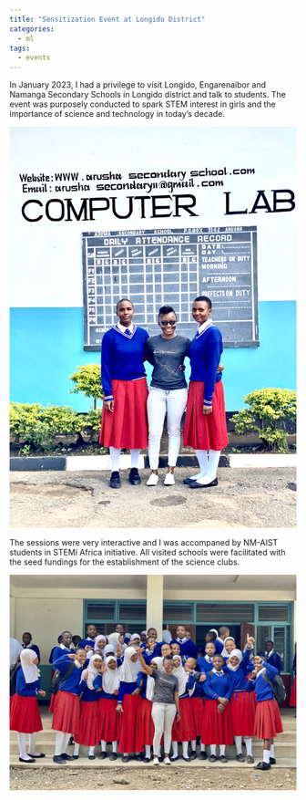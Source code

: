 ```yaml
---
title: "Sensitization Event at Longido District"
categories:
  - ml
tags:
  - events
---
```

In January 2023, I had a privilege to visit Longido, Engarenaibor and Namanga Secondary Schools in Longido district and talk to students. The event was purposely conducted to spark STEM interest in girls and the importance of science and technology in today’s decade. 

<img src="/assets/images/arushasec1.jpeg" class="align-center" alt="">  

The sessions were very interactive and I was accompaned by NM-AIST students in STEMi Africa initiative. All visited schools were facilitated with the seed fundings for the establishment of the science clubs.

<img src="/assets/images/arushasec2.jpeg" class="align-center" alt="">  

